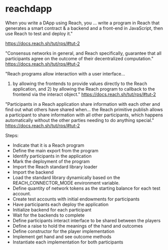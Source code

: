# reachdapp

When you write a DApp using Reach, you ... write a program in Reach that generates a smart contract & a backend and a front-end in JavaScript, then use Reach to test and deploy it."

https://docs.reach.sh/tut/rps/#tut-2


"Consensus networks in general, and Reach specifically, guarantee that all participants agree on the outcome of their decentralized computation." 
https://docs.reach.sh/tut/rps/#tut-2

"Reach programs allow interaction with a user interface...
1) by allowing the frontends to provide values directly to the Reach application, and 2) by allowing the Reach program to callback to the frontend via the interact object."
https://docs.reach.sh/tut/rps/#tut-2

"Participants in a Reach application share information with each other and find out what others have shared when... the Reach primitive publish allows a participant to share information with all other participants, which happens automatically without the other parties needing to do anything special."
https://docs.reach.sh/tut/rps/#tut-2


Steps: 
- Indicate that it is a Reach program
- Define the main export from the program 
- Identify participants in the application
- Mark the deployment of the program 
- Import the Reach standard library loader
- Import the backend 
- Load the standard library dynamically based on the REACH_CONNECTOR_MODE environment variable.
- Define quantity of network tokens as the starting balance for each test account.
- Create test accounts with initial endowments for participants
- Have participants each deploy the application 
- Initialize backend for each participant 
- Wait for the backends to complete 
- Define participants interact interface to be shared between the players 
- Define a raise to hold the meanings of the hand and outcomes 
- Define constructor for the player implementation 
- Implement get hand and see outcome methods
- Instantiate each implementation for both participants 
